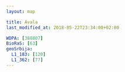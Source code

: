```yaml
---
layout: map

title: Avala
last_modified_at: 2018-05-22T23:34:00+02:00

WDPA: [388807]
BioRaS: [63]
geoSrbija:
  L1_183: [120]
  L1_362: [77]
---
```

